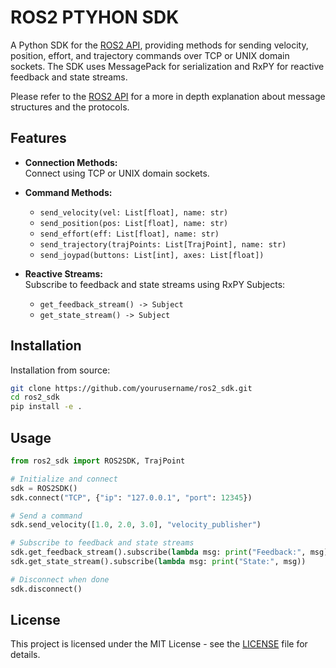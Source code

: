 # ROS2 PTYHON SDK

A Python SDK for the [ROS2 API](https://github.com/Mesnero/ros2-api), providing methods for sending velocity, position, effort, and trajectory commands over TCP or UNIX domain sockets. The SDK uses MessagePack for serialization and RxPY for reactive feedback and state streams.

Please refer to the [ROS2 API](https://github.com/Mesnero/ros2-api) for a more in depth explanation about message structures and the protocols.

## Features

- **Connection Methods:**  
  Connect using TCP or UNIX domain sockets.
  
- **Command Methods:**  
  - `send_velocity(vel: List[float], name: str)`
  - `send_position(pos: List[float], name: str)`
  - `send_effort(eff: List[float], name: str)`
  - `send_trajectory(trajPoints: List[TrajPoint], name: str)`
  - `send_joypad(buttons: List[int], axes: List[float])`

  
- **Reactive Streams:**  
  Subscribe to feedback and state streams using RxPY Subjects:
  - `get_feedback_stream() -> Subject`
  - `get_state_stream() -> Subject`

## Installation

Installation from source:
```bash
git clone https://github.com/yourusername/ros2_sdk.git
cd ros2_sdk
pip install -e .
```
## Usage
```python
from ros2_sdk import ROS2SDK, TrajPoint

# Initialize and connect
sdk = ROS2SDK()
sdk.connect("TCP", {"ip": "127.0.0.1", "port": 12345})

# Send a command
sdk.send_velocity([1.0, 2.0, 3.0], "velocity_publisher")

# Subscribe to feedback and state streams
sdk.get_feedback_stream().subscribe(lambda msg: print("Feedback:", msg))
sdk.get_state_stream().subscribe(lambda msg: print("State:", msg))

# Disconnect when done
sdk.disconnect()
```

## License
This project is licensed under the MIT License - see the [LICENSE](https://github.com/Mesnero/ros2_sdk/blob/main/LICENSE) file for details.

